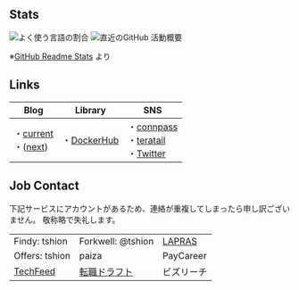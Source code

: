 ## Stats
<span>
  <img align="center" alt="よく使う言語の割合" src="https://github-readme-stats.vercel.app/api/top-langs/?hide=html,shell&langs_count=5&username=tshion" />
</span>
<span>
  <img align="center" alt="直近のGitHub 活動概要" src="https://github-readme-stats.vercel.app/api?count_private=true&show_icons=true&username=tshion" />
</span>

※[GitHub Readme Stats](https://github.com/anuraghazra/github-readme-stats) より



## Links
Blog | Library | SNS
--- | --- | ---
・[current](https://mokumokulog.netlify.app/)<br />・([next](https://mklog.netlify.app/)) | ・[DockerHub](https://hub.docker.com/u/tshion) | ・[connpass](https://connpass.com/user/Shion74431841/)<br />・[teratail](https://teratail.com/users/tshion)<br />・[Twitter](https://twitter.com/shion_engineer)



## Job Contact
下記サービスにアカウントがあるため、連絡が重複してしまったら申し訳ございません。
敬称略で失礼します。

|  |  |  |
--- | --- | ---
Findy: tshion | Forkwell: @tshion | [LAPRAS](https://lapras.com/public/tshion)
Offers: tshion | paiza | PayCareer
[TechFeed](https://techfeed.io/people/@shion_engineer) | [転職ドラフト](https://job-draft.jp/users/60683) | ビズリーチ

